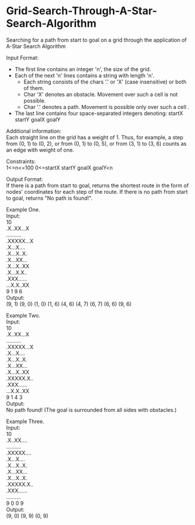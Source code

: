 # Grid-Search-Through-A-Star-Search-Algorithm
Searching for a path from start to goal on a grid through the application of A-Star Search Algorithm

Input Format:<br/>
- The first line contains an integer 'n', the size of the grid.
- Each of the next 'n' lines contains a string with length 'n'.
  - Each string consists of the chars '.' or 'X' (case insensitive) or both of them.
  - Char 'X' denotes an obstacle. Movement over such a cell is not possible.
  - Char '.' denotes a path. Movement is possible only over such a cell .
- The last line contains four space-separated integers denoting:
startX startY goalX goalY

Additional information:<br/>
Each straight line on the grid has a weight of 1.
Thus, for example, a step from (0, 1) to (0, 2), or from (0, 1) to (0, 5), or from (3, 1) to (3, 6) counts as an edge with weight of one.

Constraints:<br/>
1<=n<=100
0<=startX startY goalX goalY<n

Output Format:<br/>
If there is a path from start to goal, returns the shortest route in the form of nodes' coordinates for each step of the route.
If there is no path from start to goal, returns "No path is found!".

Example One.<br/>
Input:<br/>
10<br/>
.X..XX...X<br/>
..........<br/>
.XXXXX...X<br/>
.X...X....<br/>
.X...X..X.<br/>
.X...XX...<br/>
.X...X..XX<br/>
.X...X.X..<br/>
.XXX......<br/>
...X.X..XX<br/>
9 1 9 6<br/>
Output:<br/>
(9, 1) (9, 0) (1, 0) (1, 6) (4, 6) (4, 7) (6, 7) (6, 6) (9, 6)<br/>

Example Two.<br/>
Input:<br/>
10<br/>
.X..XX...X<br/>
..........<br/>
.XXXXX...X<br/>
.X...X....<br/>
.X...X..X.<br/>
.X...XX...<br/>
.X...X..XX<br/>
.XXXXX.X..<br/>
.XXX......<br/>
...X.X..XX<br/>
9 1 4 3<br/>
Output:<br/>
No path found!  (The goal is surrounded from all sides with obstacles.)<br/>

Example Three.<br/>
Input:<br/>
10<br/>
.X..XX....<br/>
..........<br/>
.XXXXX....<br/>
.X...X....<br/>
.X...X..X.<br/>
.X...XX...<br/>
.X...X..X.<br/>
.XXXXX.X..<br/>
.XXX......<br/>
..........<br/>
9 0 0 9<br/>
Output:<br/>
(9, 0) (9, 9) (0, 9)<br/>
